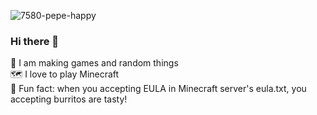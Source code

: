 ![7580-pepe-happy](https://user-images.githubusercontent.com/75538611/123547272-ca90f400-d768-11eb-8797-3bcfb23be277.png)
### Hi there 👋
🌱 I am making games and random things  
🗺️ I love to play Minecraft  
🌯 Fun fact: when you accepting EULA in Minecraft server's eula.txt, you accepting burritos are tasty! 
<!--
**timaaos/timaaos** is a ✨ _special_ ✨ repository because its `README.md` (this file) appears on your GitHub profile.

Here are some ideas to get you started:

- 🔭 I’m currently working on ...
- 🌱 I’m currently learning ...
- 👯 I’m looking to collaborate on ...
- 🤔 I’m looking for help with ...
- 💬 Ask me about ...
- 📫 How to reach me: ...
- 😄 Pronouns: ...
- ⚡ Fun fact: ...
-->
